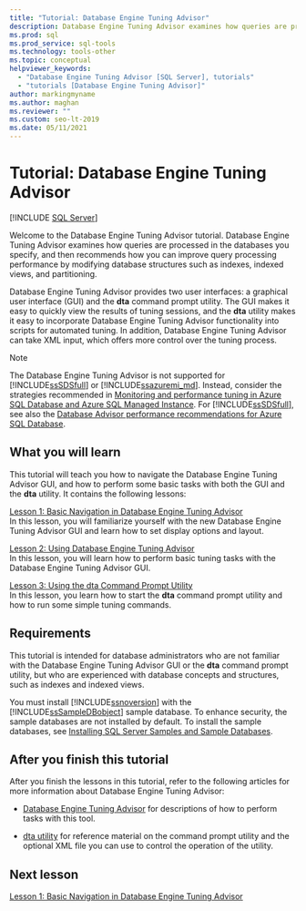 ```yaml
---
title: "Tutorial: Database Engine Tuning Advisor"
description: Database Engine Tuning Advisor examines how queries are processed and recommends how to improve query processing performance by modifying database structures.
ms.prod: sql
ms.prod_service: sql-tools
ms.technology: tools-other
ms.topic: conceptual
helpviewer_keywords: 
  - "Database Engine Tuning Advisor [SQL Server], tutorials"
  - "tutorials [Database Engine Tuning Advisor]"
author: markingmyname
ms.author: maghan
ms.reviewer: ""
ms.custom: seo-lt-2019
ms.date: 05/11/2021
---
```


# Tutorial: Database Engine Tuning Advisor

 [!INCLUDE [SQL Server](../../includes/applies-to-version/sqlserver.md)]

Welcome to the Database Engine Tuning Advisor tutorial. Database Engine Tuning Advisor examines how queries are processed in the databases you specify, and then recommends how you can improve query processing performance by modifying database structures such as indexes, indexed views, and partitioning.  
  
Database Engine Tuning Advisor provides two user interfaces: a graphical user interface (GUI) and the **dta** command prompt utility. The GUI makes it easy to quickly view the results of tuning sessions, and the **dta** utility makes it easy to incorporate Database Engine Tuning Advisor functionality into scripts for automated tuning. In addition, Database Engine Tuning Advisor can take XML input, which offers more control over the tuning process.  
  
> [!NOTE]
> The Database Engine Tuning Advisor is not supported for [!INCLUDE[ssSDSfull](../../includes/sssdsfull-md.md)] or [!INCLUDE[ssazuremi_md](../../includes/ssazuremi_md.md)]. Instead, consider the strategies recommended in [Monitoring and performance tuning in Azure SQL Database and Azure SQL Managed Instance](/azure/azure-sql/database/monitor-tune-overview). For [!INCLUDE[ssSDSfull](../../includes/sssdsfull-md.md)], see also the [Database Advisor performance recommendations for Azure SQL Database](/azure/azure-sql/database/database-advisor-implement-performance-recommendations).
  
## What you will learn  
This tutorial will teach you how to navigate the Database Engine Tuning Advisor GUI, and how to perform some basic tasks with both the GUI and the **dta** utility. It contains the following lessons:  
  
[Lesson 1: Basic Navigation in Database Engine Tuning Advisor](../../tools/dta/lesson-1-basic-navigation-in-database-engine-tuning-advisor.md)  
In this lesson, you will familiarize yourself with the new Database Engine Tuning Advisor GUI and learn how to set display options and layout.  
  
[Lesson 2: Using Database Engine Tuning Advisor](../../tools/dta/lesson-2-using-database-engine-tuning-advisor.md)  
In this lesson, you will learn how to perform basic tuning tasks with the Database Engine Tuning Advisor GUI.  
  
[Lesson 3: Using the dta Command Prompt Utility](../../tools/dta/lesson-3-using-the-dta-command-prompt-utility.md)  
In this lesson, you learn how to start the **dta** command prompt utility and how to run some simple tuning commands.  
  
## Requirements  
This tutorial is intended for database administrators who are not familiar with the Database Engine Tuning Advisor GUI or the **dta** command prompt utility, but who are experienced with database concepts and structures, such as indexes and indexed views.  
  
You must install [!INCLUDE[ssnoversion](../../includes/ssnoversion-md.md)] with the [!INCLUDE[ssSampleDBobject](../../includes/sssampledbobject-md.md)] sample database. To enhance security, the sample databases are not installed by default. To install the sample databases, see [Installing SQL Server Samples and Sample Databases](https://sqlserversamples.codeplex.com).  
  
## After you finish this tutorial  
After you finish the lessons in this tutorial, refer to the following articles for more information about Database Engine Tuning Advisor:  
  
-   [Database Engine Tuning Advisor](../../relational-databases/performance/database-engine-tuning-advisor.md) for descriptions of how to perform tasks with this tool.  
  
-   [dta utility](../../tools/dta/dta-utility.md) for reference material on the command prompt utility and the optional XML file you can use to control the operation of the utility.  
  
## Next lesson  
[Lesson 1: Basic Navigation in Database Engine Tuning Advisor](../../tools/dta/lesson-1-basic-navigation-in-database-engine-tuning-advisor.md)  
  
  
  
